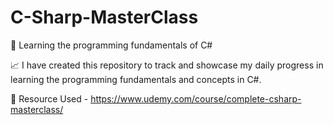 # C-Sharp-MasterClass
🧠 Learning the programming fundamentals of C#

📈 I have created this repository to track and showcase my daily progress in learning the programming fundamentals and concepts in C#.

📖 Resource Used - https://www.udemy.com/course/complete-csharp-masterclass/
